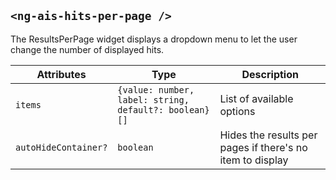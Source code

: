 ## `<ng-ais-hits-per-page />`

The ResultsPerPage widget displays a dropdown menu to let the user change the number of displayed hits.

| Attributes     | Type                                                  | Description
| -              | -                                                     | -
| `items`        | `{value: number, label: string, default?: boolean}[]` | List of available options
| `autoHideContainer?` | `boolean`  | Hides the results per pages if there's no item to display
